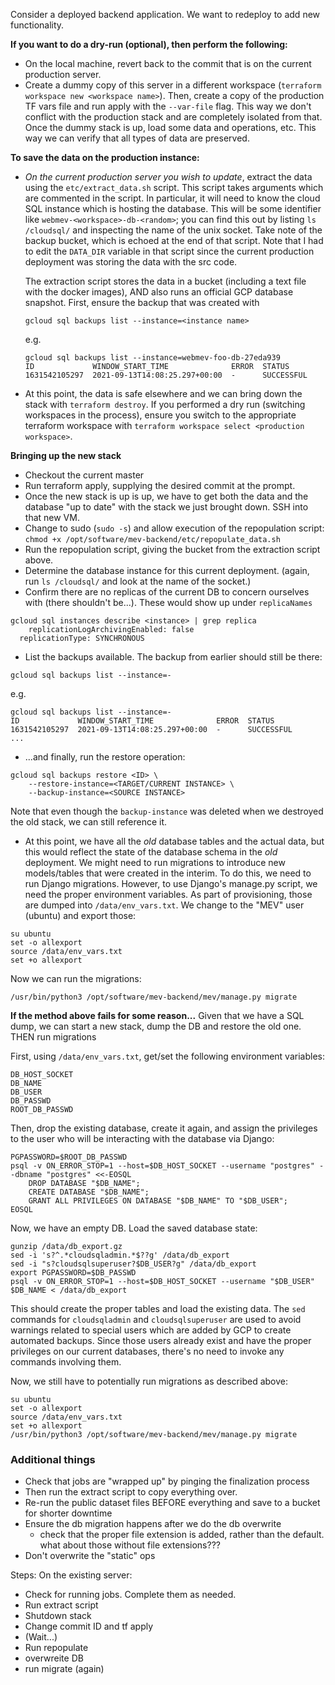 Consider a deployed backend application. We want to redeploy to add new functionality.

**If you want to do a dry-run (optional), then perform the following:**
- On the local machine, revert back to the commit that is on the current production server. 
- Create a dummy copy of this server in a different workspace (`terraform workspace new <workspace name>`). Then, create a copy of the production TF vars file and run apply with the `--var-file` flag. This way we don't conflict with the production stack and are completely isolated from that. Once the dummy stack is up, load some data and operations, etc. This way we can verify that all types of data are preserved. 

**To save the data on the production instance:**
- *On the current production server you wish to update*, extract the data using the `etc/extract_data.sh` script. This script takes arguments which are commented in the script. In particular, it will need to know the cloud SQL instance which is hosting the database. This will be some identifier like `webmev-<workspace>-db-<random>`; you can find this out by listing `ls /cloudsql/` and inspecting the name of the unix socket. Take note of the backup bucket, which is echoed at the end of that script. Note that I had to edit the `DATA_DIR` variable in that script since the current production deployment was storing the data with the src code.

    The extraction script stores the data in a bucket (including a text file with the docker images), AND also runs an official GCP database snapshot. First, ensure the backup that was created with
    ```
    gcloud sql backups list --instance=<instance name>
    ```
    e.g.
    ```
    gcloud sql backups list --instance=webmev-foo-db-27eda939
    ID             WINDOW_START_TIME              ERROR  STATUS
    1631542105297  2021-09-13T14:08:25.297+00:00  -      SUCCESSFUL
    ```

- At this point, the data is safe elsewhere and we can bring down the stack with `terraform destroy`. If you performed a dry run (switching workspaces in the process), ensure you switch to the appropriate terraform workspace with `terraform workspace select <production workspace>`. 

**Bringing up the new stack**

- Checkout the current master
- Run terraform apply, supplying the desired commit at the prompt.
- Once the new stack is up is up, we have to get both the data and the database "up to date" with the stack we just brought down. SSH into that new VM.
- Change to sudo (`sudo -s`) and allow execution of the repopulation script: `chmod +x /opt/software/mev-backend/etc/repopulate_data.sh`
- Run the repopulation script, giving the bucket from the extraction script above.
- Determine the database instance for this current deployment. (again, run `ls /cloudsql/` and look at the name of the socket.)
- Confirm there are no replicas of the current DB to concern ourselves with (there shouldn't be...). These would show up under `replicaNames`
```
gcloud sql instances describe <instance> | grep replica
    replicationLogArchivingEnabled: false
  replicationType: SYNCHRONOUS
```
- List the backups available. The backup from earlier should still be there:
```
gcloud sql backups list --instance=-
```
e.g.
```
gcloud sql backups list --instance=-
ID             WINDOW_START_TIME              ERROR  STATUS
1631542105297  2021-09-13T14:08:25.297+00:00  -      SUCCESSFUL
...
```
- ...and finally, run the restore operation:
```
gcloud sql backups restore <ID> \
    --restore-instance=<TARGET/CURRENT INSTANCE> \
    --backup-instance=<SOURCE INSTANCE>
```
Note that even though the `backup-instance` was deleted when we destroyed the old stack, we can still reference it.


- At this point, we have all the *old* database tables and the actual data, but this would reflect the state of the database schema in the *old* deployment. We might need to run migrations to introduce new models/tables that were created in the interim. To do this, we need to run Django migrations. However, to use Django's manage.py script, we need the proper environment variables. As part of provisioning, those are dumped into
`/data/env_vars.txt`. We change to the "MEV" user (ubuntu) and export those:
```
su ubuntu
set -o allexport
source /data/env_vars.txt
set +o allexport
```
Now we can run the migrations:
```
/usr/bin/python3 /opt/software/mev-backend/mev/manage.py migrate
```

**If the method above fails for some reason...**
Given that we have a SQL dump, we can start a new stack, dump the DB and restore the old one. THEN run migrations

First, using `/data/env_vars.txt`, get/set the following environment variables:
```
DB_HOST_SOCKET
DB_NAME
DB_USER
DB_PASSWD
ROOT_DB_PASSWD
```
Then, drop the existing database, create it again, and assign the privileges to the user who will be interacting with the database via Django:
```
PGPASSWORD=$ROOT_DB_PASSWD
psql -v ON_ERROR_STOP=1 --host=$DB_HOST_SOCKET --username "postgres" --dbname "postgres" <<-EOSQL
    DROP DATABASE "$DB_NAME";
    CREATE DATABASE "$DB_NAME";
    GRANT ALL PRIVILEGES ON DATABASE "$DB_NAME" TO "$DB_USER";
EOSQL
```

Now, we have an empty DB. Load the saved database state:
```
gunzip /data/db_export.gz
sed -i 's?^.*cloudsqladmin.*$??g' /data/db_export
sed -i "s?cloudsqlsuperuser?$DB_USER?g" /data/db_export
export PGPASSWORD=$DB_PASSWD
psql -v ON_ERROR_STOP=1 --host=$DB_HOST_SOCKET --username "$DB_USER" $DB_NAME < /data/db_export
```
This should create the proper tables and load the existing data.  The `sed` commands for `cloudsqladmin` and `cloudsqlsuperuser` are used to avoid warnings related to special users which are added by GCP to create automated backups. Since those users already exist and have the proper privileges on our current databases, there's no need to invoke any commands involving them.

Now, we still have to potentially run migrations as described above:
``` 
su ubuntu
set -o allexport
source /data/env_vars.txt
set +o allexport
/usr/bin/python3 /opt/software/mev-backend/mev/manage.py migrate
```

### Additional things

- Check that jobs are "wrapped up" by pinging the finalization process
- Then run the extract script to copy everything over.
- Re-run the public dataset files BEFORE everything and save to a bucket for shorter downtime
- Ensure the db migration happens after we do the db overwrite
    - check that the proper file extension is added, rather than the default. what about those without file extensions???
- Don't overwrite the "static" ops

Steps:
On the existing server:
- Check for running jobs. Complete them as needed.
- Run extract script
- Shutdown stack
- Change commit ID and tf apply
- (Wait...)
- Run repopulate
- overwreite DB
- run migrate (again)